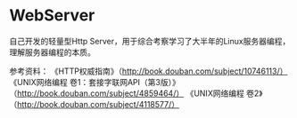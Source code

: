 # WebServer
自己开发的轻量型Http Server，用于综合考察学习了大半年的Linux服务器编程，理解服务器编程的本质。

参考资料：
《HTTP权威指南》（http://book.douban.com/subject/10746113/）
《UNIX网络编程 卷1：套接字联网API（第3版）》（http://book.douban.com/subject/4859464/）
《UNIX网络编程 卷2》（http://book.douban.com/subject/4118577/）
